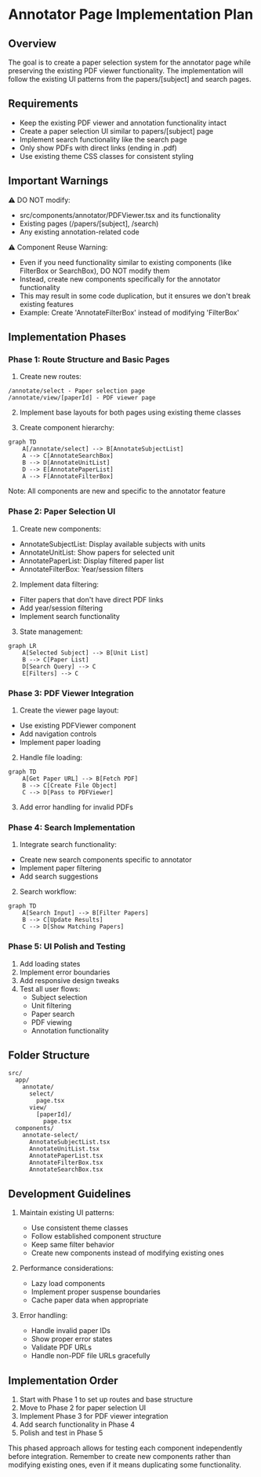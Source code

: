 # Annotator Page Implementation Plan

## Overview

The goal is to create a paper selection system for the annotator page while preserving the existing PDF viewer functionality. The implementation will follow the existing UI patterns from the papers/[subject] and search pages.

## Requirements

- Keep the existing PDF viewer and annotation functionality intact
- Create a paper selection UI similar to papers/[subject] page
- Implement search functionality like the search page
- Only show PDFs with direct links (ending in .pdf)
- Use existing theme CSS classes for consistent styling

## Important Warnings

⚠️ DO NOT modify:

- src/components/annotator/PDFViewer.tsx and its functionality
- Existing pages (/papers/[subject], /search)
- Any existing annotation-related code

⚠️ Component Reuse Warning:

- Even if you need functionality similar to existing components (like FilterBox or SearchBox), DO NOT modify them
- Instead, create new components specifically for the annotator functionality
- This may result in some code duplication, but it ensures we don't break existing features
- Example: Create 'AnnotateFilterBox' instead of modifying 'FilterBox'

## Implementation Phases

### Phase 1: Route Structure and Basic Pages

1. Create new routes:

```
/annotate/select - Paper selection page
/annotate/view/[paperId] - PDF viewer page
```

2. Implement base layouts for both pages using existing theme classes

3. Create component hierarchy:

```mermaid
graph TD
    A[/annotate/select] --> B[AnnotateSubjectList]
    A --> C[AnnotateSearchBox]
    B --> D[AnnotateUnitList]
    D --> E[AnnotatePaperList]
    A --> F[AnnotateFilterBox]
```

Note: All components are new and specific to the annotator feature

### Phase 2: Paper Selection UI

1. Create new components:

- AnnotateSubjectList: Display available subjects with units
- AnnotateUnitList: Show papers for selected unit
- AnnotatePaperList: Display filtered paper list
- AnnotateFilterBox: Year/session filters

2. Implement data filtering:

- Filter papers that don't have direct PDF links
- Add year/session filtering
- Implement search functionality

3. State management:

```mermaid
graph LR
    A[Selected Subject] --> B[Unit List]
    B --> C[Paper List]
    D[Search Query] --> C
    E[Filters] --> C
```

### Phase 3: PDF Viewer Integration

1. Create the viewer page layout:

- Use existing PDFViewer component
- Add navigation controls
- Implement paper loading

2. Handle file loading:

```mermaid
graph TD
    A[Get Paper URL] --> B[Fetch PDF]
    B --> C[Create File Object]
    C --> D[Pass to PDFViewer]
```

3. Add error handling for invalid PDFs

### Phase 4: Search Implementation

1. Integrate search functionality:

- Create new search components specific to annotator
- Implement paper filtering
- Add search suggestions

2. Search workflow:

```mermaid
graph TD
    A[Search Input] --> B[Filter Papers]
    B --> C[Update Results]
    C --> D[Show Matching Papers]
```

### Phase 5: UI Polish and Testing

1. Add loading states
2. Implement error boundaries
3. Add responsive design tweaks
4. Test all user flows:
   - Subject selection
   - Unit filtering
   - Paper search
   - PDF viewing
   - Annotation functionality

## Folder Structure

```
src/
  app/
    annotate/
      select/
        page.tsx
      view/
        [paperId]/
          page.tsx
  components/
    annotate-select/
      AnnotateSubjectList.tsx
      AnnotateUnitList.tsx
      AnnotatePaperList.tsx
      AnnotateFilterBox.tsx
      AnnotateSearchBox.tsx
```

## Development Guidelines

1. Maintain existing UI patterns:

   - Use consistent theme classes
   - Follow established component structure
   - Keep same filter behavior
   - Create new components instead of modifying existing ones

2. Performance considerations:

   - Lazy load components
   - Implement proper suspense boundaries
   - Cache paper data when appropriate

3. Error handling:
   - Handle invalid paper IDs
   - Show proper error states
   - Validate PDF URLs
   - Handle non-PDF file URLs gracefully

## Implementation Order

1. Start with Phase 1 to set up routes and base structure
2. Move to Phase 2 for paper selection UI
3. Implement Phase 3 for PDF viewer integration
4. Add search functionality in Phase 4
5. Polish and test in Phase 5

This phased approach allows for testing each component independently before integration. Remember to create new components rather than modifying existing ones, even if it means duplicating some functionality.
